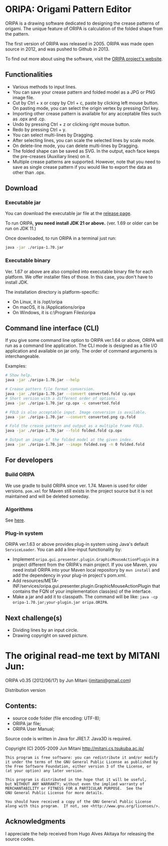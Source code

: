 # ORIPA: Origami Pattern Editor

ORIPA is a drawing software dedicated to designing the crease patterns of origami. The unique feature of ORIPA is calculation of the folded shape from the pattern.

The first version of ORIPA was released in 2005. ORIPA was made open source in 2012, and was pushed to Github in 2013.

To find out more about using the software, visit the [ORIPA project's website](http://mitani.cs.tsukuba.ac.jp/oripa/).


## Functionalities

* Various methods to input lines.
* You can save your crease pattern and folded model as a JPG or PNG image file.
* Cut by Ctrl + x or copy by Ctrl + c, paste by clicking left mouse button.
  On pasting mode, you can select the origin vertex by pressing Ctrl key.
* Importing other crease pattern is available for any acceptable files such as .opx and .cp.
* Undo by pressing Ctrl + z or clicking right mouse button.
* Redo by pressing Ctrl + y.
* You can select multi-lines by Dragging.
* After selecting lines, you can scale the selected lines by scale mode.
* On delete-line mode, you can delete multi-lines by Dragging.	
* The folded shape can be saved as SVG. In the output, each face keeps the pre-creases (Auxiliary lines) on it.
* Multiple crease patterns are supported. However, note that you need to save as single crease pattern if you would like to export the data as other than .opx.

## Download

### Executable jar

You can download the executable jar file at the [release page](https://github.com/oripa/oripa/releases).

To run ORIPA, **you need install JDK 21 or above.** (ver. 1.69 or older can be run on JDK 11.)

Once downloaded, to run ORIPA in a terminal just run:

```sh
java -jar ./oripa-1.70.jar
```

### Executable binary

Ver. 1.67 or above are also compiled into executable binary file for each platform.
We offer installer files of those. In this case, you don't have to install JDK.

The installation directory is platform-specific:

* On Linux, it is /opt/oripa
* On macOS, it is /Applications/oripa
* On Windows, it is c:\Program Files\oripa


## Command line interface (CLI)

If you give some command line option to ORIPA ver.1.64 or above, ORIPA will run as a command line application.
The CLI mode is designed as a file I/O application and available on jar only. The order of command arguments is interchangeable.

Examples:

```sh
# Show help.
java -jar ./oripa-1.70.jar --help
```

```sh
# Crease pattern file format conversion.
java -jar ./oripa-1.70.jar --convert converted.fold cp.opx
# Short version with a different order of options.
java -jar ./oripa-1.70.jar cp.opx -c converted.fold 

# FOLD is also acceptable input. Image conversion is available.
java -jar ./oripa-1.70.jar --convert converted.png cp.fold
```

```sh
# Fold the crease pattern and output as a multiple frame FOLD.
java -jar ./oripa-1.70.jar --fold folded.fold cp.opx
```

```sh
# Output an image of the folded model at the given index.
java -jar ./oripa-1.70.jar --image folded.svg -n 0 folded.fold
```



## For developers

### Build ORIPA

We use gradle to build ORIPA since ver. 1.74.
Maven is used for older versions.
`pom.xml` for Maven still exists in the project source 
but it is not maintained and will be deleted someday.

### Algorithms

See [here](https://github.com/oripa/oripa/blob/master/documents/algorithms.md).

### Plug-in system

ORIPA ver.1.63 or above provides plug-in system using Java's default `ServiceLoader`.
You can add a line-input functionality by:

* Implement `oripa.gui.presenter.plugin.GraphicMouseActionPlugin` in a project different from the ORIPA's main project. If you use Maven, you need install ORIPA into your Maven local repository by `mvn install` and add the dependency in your plug-in project's pom.xml.
* Add resources/META-INF/services/oripa.gui.presenter.plugin.GraphicMouseActionPlugin that contains
  the FQN of your implementation class(es) of the interface.
* Make a jar and add it to classpath. The command will be like: `java -cp oripa-1.70.jar;your-plugin.jar oripa.ORIPA`.

## Next challenge(s)

* Dividing lines by an input circle.
* Drawing copyright on saved picture.

# The original read-me text by MITANI Jun:

ORIPA v0.35 (2012/06/17) by Jun Mitani (jmitani@gmail.com)

Distribution version

## Contents:  
* source code folder (file encoding: UTF-8);  
* ORIPA jar file;  
* ORIPA User Manual;

Source code is written in Java for JRE1.7.
Java3D is required.

Copyright (C) 2005-2009 Jun Mitani http://mitani.cs.tsukuba.ac.jp/

    This program is free software: you can redistribute it and/or modify
    it under the terms of the GNU General Public License as published by
    the Free Software Foundation, either version 3 of the License, or
    (at your option) any later version.

    This program is distributed in the hope that it will be useful,
    but WITHOUT ANY WARRANTY; without even the implied warranty of
    MERCHANTABILITY or FITNESS FOR A PARTICULAR PURPOSE.  See the
    GNU General Public License for more details.

    You should have received a copy of the GNU General Public License
    along with this program.  If not, see <http://www.gnu.org/licenses/>.


## Acknowledgments

I appreciate the help received from Hugo Alves Akitaya for releasing the source codes.
